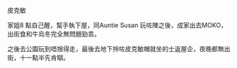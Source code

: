 皮克敏

家姐8 點自己醒，幫手執下屋，同Auntie Susan 玩咗陣之後，成家出去MOKO，出街食和牛烏冬完全無問題勁乖。

之後去公園玩到唔捨得走，最後去地下拎咗皮克敏帽就坐的士返屋企，夜晚都無出街，十一點半先肯瞓。

